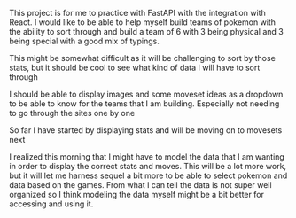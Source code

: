 This project is for me to practice with FastAPI with the integration with React. 
I would like to be able to help myself build teams of pokemon with the ability to sort through and build a team of 6 with 3 being physical and 3 being special with a good mix of typings.

This might be somewhat difficult as it will be challenging to sort by those stats, but it should be cool to see what kind of data I will have to sort through

I should be able to display images and some moveset ideas as a dropdown to be able to know for the teams that I am building. Especially not needing to go through the sites one by one

So far I have started by displaying stats and will be moving on to movesets next


I realized this morning that I might have to model the data that I am wanting in order to display the correct stats and moves. This will be a lot more work, but it will let me harness sequel a bit more to be able to select pokemon and data based on the games. From what I can tell the data is not super well organized so I think modeling the data myself might be a bit better for accessing and using it.